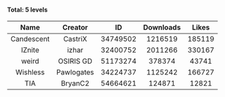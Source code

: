 #### Total: 5 levels

| Name | Creator | ID | Downloads | Likes |
|:---:|:---:|:---:|:---:|:---:|
| Candescent | CastriX | 34749502 | 1216519 | 185119
| IZnite | izhar | 32400752 | 2011266 | 330167
| weird | OSIRIS GD | 51173274 | 378374 | 43741
| Wishless | Pawlogates | 34224737 | 1125242 | 166727
|  TIA | BryanC2 | 54664621 | 124871 | 12821
